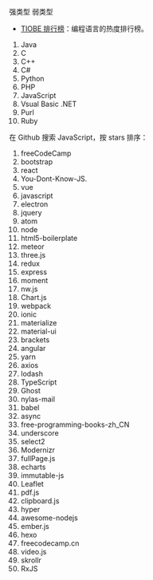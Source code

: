 
强类型
弱类型

* [TIOBE 排行榜](https://www.tiobe.com/tiobe-index/)：编程语言的热度排行榜。

1. Java
2. C
3. C++
4. C#
5. Python
6. PHP
7. JavaScript
8. Vsual Basic .NET
9. Purl
10. Ruby

在 Github 搜索 JavaScript，按 stars 排序：

1. freeCodeCamp
2. bootstrap
3. react
4. You-Dont-Know-JS.
5. vue
6. javascript
7. electron
8. jquery
9. atom
10. node
11. html5-boilerplate
12. meteor
13. three.js
14. redux
15. express
16. moment
17. nw.js
18. Chart.js
19. webpack
20. ionic
21. materialize
22. material-ui
23. brackets
24. angular
25. yarn
26. axios
27. lodash
28. TypeScript
29. Ghost
30. nylas-mail
31. babel
32. async
33. free-programming-books-zh_CN
34. underscore
35. select2
36. Modernizr
37. fullPage.js
38. echarts
38. immutable-js
40. Leaflet
41. pdf.js
42. clipboard.js
43. hyper
44. awesome-nodejs
45. ember.js
46. hexo
47. freecodecamp.cn
48. video.js
49. skrollr
50. RxJS
